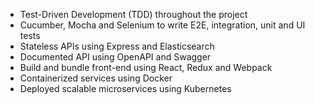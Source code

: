 
* Test-Driven Development (TDD) throughout the project
* Cucumber, Mocha and Selenium to write E2E, integration, unit and UI tests
* Stateless APIs using Express and Elasticsearch
* Documented API using OpenAPI and Swagger
* Build and bundle front-end using React, Redux and Webpack
* Containerized services using Docker
* Deployed scalable microservices using Kubernetes
